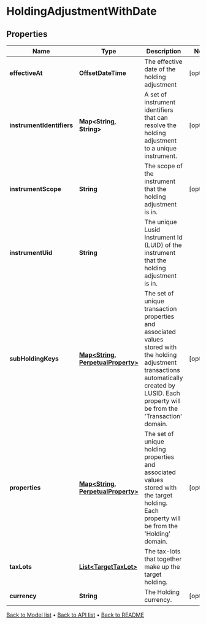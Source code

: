 

# HoldingAdjustmentWithDate


## Properties

| Name | Type | Description | Notes |
|------------ | ------------- | ------------- | -------------|
|**effectiveAt** | **OffsetDateTime** | The effective date of the holding adjustment |  [optional] |
|**instrumentIdentifiers** | **Map&lt;String, String&gt;** | A set of instrument identifiers that can resolve the holding adjustment to a unique instrument. |  [optional] |
|**instrumentScope** | **String** | The scope of the instrument that the holding adjustment is in. |  [optional] |
|**instrumentUid** | **String** | The unique Lusid Instrument Id (LUID) of the instrument that the holding adjustment is in. |  |
|**subHoldingKeys** | [**Map&lt;String, PerpetualProperty&gt;**](PerpetualProperty.md) | The set of unique transaction properties and associated values stored with the holding adjustment transactions automatically created by LUSID. Each property will be from the &#39;Transaction&#39; domain. |  [optional] |
|**properties** | [**Map&lt;String, PerpetualProperty&gt;**](PerpetualProperty.md) | The set of unique holding properties and associated values stored with the target holding. Each property will be from the &#39;Holding&#39; domain. |  [optional] |
|**taxLots** | [**List&lt;TargetTaxLot&gt;**](TargetTaxLot.md) | The tax-lots that together make up the target holding. |  |
|**currency** | **String** | The Holding currency. |  [optional] |



[Back to Model list](../README.md#documentation-for-models) &#8226; [Back to API list](../README.md#documentation-for-api-endpoints) &#8226; [Back to README](../README.md)


